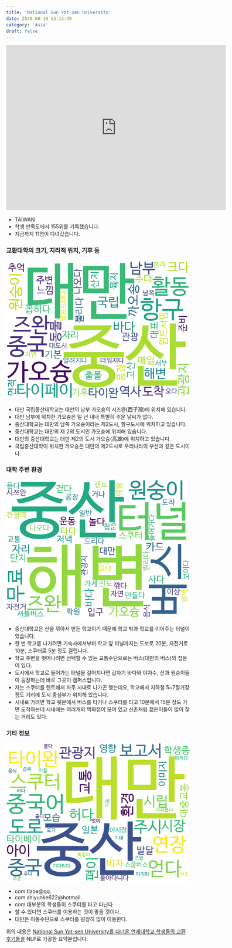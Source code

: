 ```yaml
---
title: 'National Sun Yat-sen University'
date: 2020-08-19 13:13:39
category: 'Asia'
draft: false
---
```


<iframe
width="600"
height="450"
frameborder="0" style="border:0"
src="https://www.google.com/maps/embed/v1/place?key=AIzaSyC9e1AME-pVmWC4hBpFdu5S4dKzyepa3HQ&q=National+Sun+Yat-sen+University&center=22.6283384,120.2647299&zoom=14" allowfullscreen>
</iframe>


* TAIWAN
* 학생 만족도에서 155위를 기록했습니다.
* 지금까지 11명이 다녀갔습니다. 

### 교환대학의 크기, 지리적 위치, 기후 등

![gen_info-WordCloud](../univ_wordclouds_okt/gen_info/TW000003_gen_info_okt.png)

* 대만 국립중산대학교는 대만의 남부 가오슝의 시즈완(西子灣)에 위치해 있습니다.
* 대만 남부에 위치한 가오슝은 일 년 내내 특별히 추운 날씨가 없다.
* 중산대학교는 대만의 남쪽 가오슝이라는 제2도시, 항구도시에 위치하고 있습니다.
* 중산대학교는 대만의 제 2의 도시인 가오슝에 위치해 있습니다.
* 대만의 중산대학교는 대만 제2의 도시 가오슝(高雄)에 위치하고 있습니다.
* 국립중산대학이 위치한 까오숑은 대만의 제2도시로 우리나라의 부산과 같은 도시이다.


### 대학 주변 환경

![env_info-WordCloud](../univ_wordclouds_okt/env_info/TW000003_env_info_okt.png)

* 중산대학교은 산을 깎아서 만든 학교이기 때문에 학교 밖과 학교를 이어주는 터널이 있습니다.
* 한 번 학교를 나가려면 기숙사에서부터 학교 앞 터널까지는 도보로 20분, 자전거로 10분, 스쿠터로 5분 정도 걸립니다.
* 학교 주변을 벗어나려면 선택할 수 있는 교통수단으로는 버스(대만의 버스)와 첩운이 있다.
* 도시에서 학교로 들어가는 터널을 걸어지나면 갑자기 바다와 야자수, 산과 원숭이들이 등장하는데 바로 그곳이 캠퍼스입니다.
* 저는 스쿠터를 렌트해서 자주 시내로 나가곤 했는데요, 학교에서 지하철 5~7정거장 정도 거리에 도시 중심부가 위치해 있습니다.
* 시내로 가려면 학교 뒷문에서 버스를 타거나 스쿠터를 타고 10분에서 15분 정도 가면 도착하는데 시내에는 여러개의 백화점이 모여 있고 신촌처럼 젊은이들이 많이 찾는 거리도 있다.


### 기타 정보

![etc_info-WordCloud](../univ_wordclouds_okt/etc_info/TW000003_etc_info_okt.png)

* com tlzoe@qq.
* com shiyunke622@hotmail.
* com 대부분의 학생들이 스쿠터를 타고 다닌다.
* 할 수 있다면 스쿠터를 이용하는 것이 좋을 것이다.
* 대만은 이동수단으로 스쿠터를 굉장히 많이 이용한다.


위의 내용은 [National Sun Yat-sen University를 다녀온 연세대학교 학생들의 교환 후기들을](http://oia.yonsei.ac.kr/partner/expReport.asp?ucode=TW000003&bgbn=A) NLP로 가공한 요약본입니다. 
